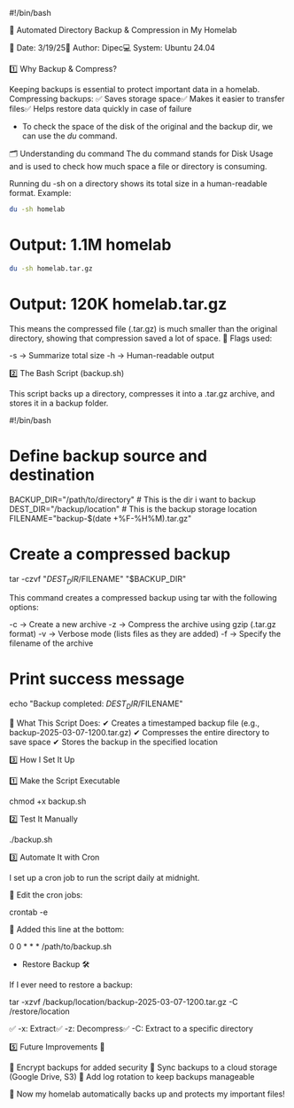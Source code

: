 #!/bin/bash

🚀 Automated Directory Backup & Compression in My Homelab

📅 Date: 3/19/25👤 Author: Dipec💻 System: Ubuntu 24.04

1️⃣ Why Backup & Compress?

Keeping backups is essential to protect important data in a homelab. 
Compressing backups:
✅ Saves storage space✅ Makes it easier to transfer files✅ Helps restore data quickly in case of failure

- To check the space of the disk of the original and the backup dir, we can use the *du* command.

🗂 Understanding du command
The du command stands for Disk Usage and is used to check how much space a file or directory is consuming.

Running du -sh on a directory shows its total size in a human-readable format.
Example:
```bash
du -sh homelab
```
# Output: 1.1M    homelab
```bash
du -sh homelab.tar.gz
```
# Output: 120K    homelab.tar.gz
This means the compressed file (.tar.gz) is much smaller than the original directory, showing that compression saved a lot of
space. 🚀
Flags used:

-s → Summarize total size
-h → Human-readable output

2️⃣ The Bash Script (backup.sh)

This script backs up a directory, compresses it into a .tar.gz archive, and stores it in a backup folder.

#!/bin/bash

# Define backup source and destination
BACKUP_DIR="/path/to/directory" # This is the dir i want to backup
DEST_DIR="/backup/location"       # This is the backup storage location
FILENAME="backup-$(date +%F-%H%M).tar.gz"

# Create a compressed backup
tar -czvf "$DEST_DIR/$FILENAME" "$BACKUP_DIR"

This command creates a compressed backup using tar with the following options:

-c → Create a new archive
-z → Compress the archive using gzip (.tar.gz format)
-v → Verbose mode (lists files as they are added)
-f → Specify the filename of the archive

# Print success message
echo "Backup completed: $DEST_DIR/$FILENAME"

🔹 What This Script Does:
✔ Creates a timestamped backup file (e.g., backup-2025-03-07-1200.tar.gz)
✔ Compresses the entire directory to save space
✔ Stores the backup in the specified location

3️⃣ How I Set It Up

1️⃣ Make the Script Executable

chmod +x backup.sh

2️⃣ Test It Manually

./backup.sh

3️⃣ Automate It with Cron

I set up a cron job to run the script daily at midnight.

🔧 Edit the cron jobs:

crontab -e

📌 Added this line at the bottom:

0 0 * * * /path/to/backup.sh


* Restore Backup 🛠️

If I ever need to restore a backup:

tar -xzvf /backup/location/backup-2025-03-07-1200.tar.gz -C /restore/location

✅ -x: Extract✅ -z: Decompress✅ -C: Extract to a specific directory

5️⃣ Future Improvements 🔮

🚀 Encrypt backups for added security
🚀 Sync backups to a cloud storage (Google Drive, S3)
🚀 Add log rotation to keep backups manageable

📌 Now my homelab automatically backs up and protects my important files! 
